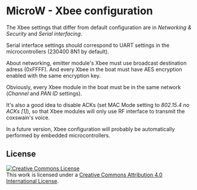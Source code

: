 # MicroW - Xbee configuration

The Xbee settings that differ from default configuration are in *Networking & Security* and *Serial interfacing*.

Serial interface settings should correspond to UART settings in the microcontrollers (230400 8N1 by default).

About networking, emitter module's Xbee must use broadcast destination adress (0xFFFF).
And every Xbee in the boat must have AES encryption enabled with the same encryption key.

Obviously, every Xbee module in the boat must be in the same network (*Channel* and *PAN ID* settings).

It's also a good idea to disable ACKs (set MAC Mode setting to *802.15.4 no ACKs [1]*), so that Xbee modules will only use RF interface to transmit the coxswain's voice.

In a future version, Xbee configuration will probably be automatically performed by embedded microcontrollers.

## License

<a rel="license" href="http://creativecommons.org/licenses/by/4.0/"><img alt="Creative Commons License" style="border-width:0" src="https://i.creativecommons.org/l/by/4.0/88x31.png" /></a><br />This work is licensed under a <a rel="license" href="http://creativecommons.org/licenses/by/4.0/">Creative Commons Attribution 4.0 International License</a>.
